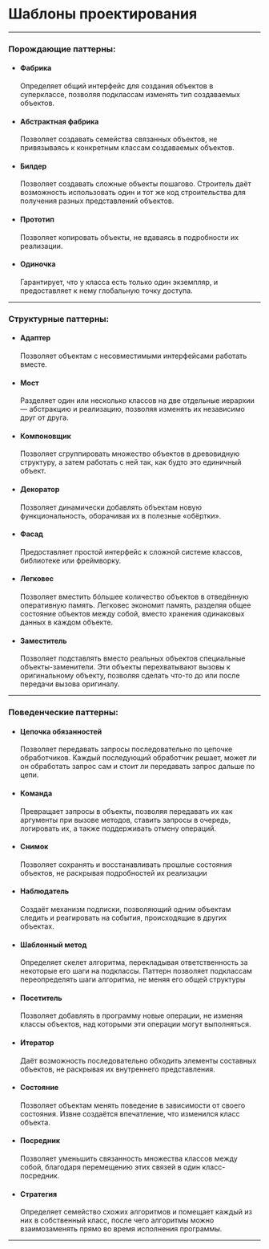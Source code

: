 # Шаблоны проектирования

-----

### Порождающие паттерны:

+ #### Фабрика

     Определяет общий интерфейс для создания объектов в суперклассе, позволяя подклассам изменять тип создаваемых объектов.

+ #### Абстрактная фабрика

     Позволяет создавать семейства связанных объектов, не привязываясь к конкретным классам создаваемых объектов.

+ #### Билдер

     Позволяет создавать сложные объекты пошагово. Строитель даёт возможность использовать один и тот же код строительства для получения разных представлений объектов.

+ #### Прототип

     Позволяет копировать объекты, не вдаваясь в подробности их реализации.     

+ #### Одиночка

     Гарантирует, что у класса есть только один экземпляр, и предоставляет к нему глобальную точку доступа.
     
-----

### Структурные паттерны:

+ #### Адаптер

     Позволяет объектам с несовместимыми интерфейсами работать вместе.

+ #### Мост

     Разделяет один или несколько классов на две отдельные иерархии — абстракцию и реализацию, позволяя изменять их независимо друг от друга.

+ #### Компоновщик

     Позволяет сгруппировать множество объектов в древовидную структуру, а затем работать с ней так, как будто это единичный объект.

+ #### Декоратор

     Позволяет динамически добавлять объектам новую функциональность, оборачивая их в полезные «обёртки».

+ #### Фасад

     Предоставляет простой интерфейс к сложной системе классов, библиотеке или фреймворку.

+ #### Легковес

     Позволяет вместить бóльшее количество объектов в отведённую оперативную память. Легковес экономит память, разделяя общее состояние объектов между собой, вместо хранения одинаковых данных в каждом объекте.

+ #### Заместитель

     Позволяет подставлять вместо реальных объектов специальные объекты-заменители. Эти объекты перехватывают вызовы к оригинальному объекту, позволяя сделать что-то до или после передачи вызова оригиналу.

-----

### Поведенческие паттерны:

+ #### Цепочка обязанностей

     Позволяет передавать запросы последовательно по цепочке обработчиков. Каждый последующий обработчик решает, может ли он обработать запрос сам и стоит ли передавать запрос дальше по цепи.

+ #### Команда

     Превращает запросы в объекты, позволяя передавать их как аргументы при вызове методов, ставить запросы в очередь, логировать их, а также поддерживать отмену операций.

+ #### Снимок

     Позволяет сохранять и восстанавливать прошлые состояния объектов, не раскрывая подробностей их реализации

+ #### Наблюдатель

     Создаёт механизм подписки, позволяющий одним объектам следить и реагировать на события, происходящие в других объектах.

+ #### Шаблонный метод

     Определяет скелет алгоритма, перекладывая ответственность за некоторые его шаги на подклассы. Паттерн позволяет подклассам переопределять шаги алгоритма, не меняя его общей структуры

+ #### Посетитель

     Позволяет добавлять в программу новые операции, не изменяя классы объектов, над которыми эти операции могут выполняться.

+ #### Итератор

     Даёт возможность последовательно обходить элементы составных объектов, не раскрывая их внутреннего представления.

+ #### Состояние

     Позволяет объектам менять поведение в зависимости от своего состояния. Извне создаётся впечатление, что изменился класс объекта.

+ #### Посредник

     Позволяет уменьшить связанность множества классов между собой, благодаря перемещению этих связей в один класс-посредник.

+ #### Стратегия

     Определяет семейство схожих алгоритмов и помещает каждый из них в собственный класс, после чего алгоритмы можно взаимозаменять прямо во время исполнения программы.

-----

